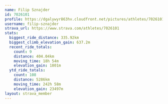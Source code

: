 ```yaml
---
name: Filip Sznajder
id: 7026101
profile: https://dgalywyr863hv.cloudfront.net/pictures/athletes/7026101/2123836/18/large.jpg
username: filip-sznajder
strava_url: https://www.strava.com/athletes/7026101
stats:
  biggest_ride_distance: 335.92km
  biggest_climb_elevation_gain: 637.2m
  recent_ride_totals:
    count: 9
    distance: 404.04km
    moving_time: 18h 54m
    elevation_gain: 1801m
  ytd_ride_totals:
    count: 108
    distance: 5286km
    moving_time: 242h 58m
    elevation_gain: 23497m
layout: strava_member
--- 
```

